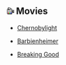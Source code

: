 ![Image](../pictures/movies_logo.png)
Movies
---
- [Chernobylight](../movies/Chernobylight.md) 

- [Barbienheimer](../movies/Barbienheimer/Barbienheimer.md)

- [Breaking Good](./../movies/Breaking%20Good.md)

